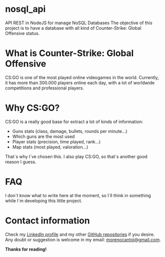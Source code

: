 # nosql_api
API REST in NodeJS for manage NoSQL Databases
The objective of this project is to have a database with all kind of Counter-Strike: Global Offensive status.

# What is Counter-Strike: Global Offensive
CS:GO is one of the most played online videogames in the world.
Currently, it has more than 300.000 players online each day, with a lot of worldwide competitions and professional players.

# Why CS:GO?
CS:GO is a really good base for extract a lot of kinds of information:

 - Guns stats (class, damage, bullets, rounds per minute...)
 - Which guns are the most used
 - Player stats (precision, time played, rank...)
 - Map stats (most played, valoration...)

That´s why I´ve chosen this. I also play CS:GO, so that´s another good reason I guess.

# FAQ
I don´t know what to write here at the moment, so I´ll think in something while I´m developing this little project.

# Contact information
Check my [LinkedIn profile](https://www.linkedin.com/in/morenocantoj/) and my other [GitHub repositories](https://github.com/morenocantoj?tab=repositories) if you desire.
Any doubt or suggestion is welcome in my email: morenocantoj@gmail.com.

**Thanks for reading!**
